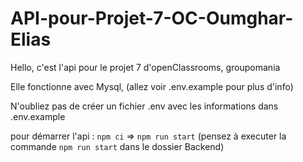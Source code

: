# API-pour-Projet-7-OC-Oumghar-Elias

Hello, c'est l'api pour le projet 7 d'openClassrooms, groupomania

Elle fonctionne avec Mysql, (allez voir .env.example pour plus d'info)

N'oubliez pas de créer un fichier .env avec les informations dans .env.example

pour démarrer l'api : `npm ci` => `npm run start`
(pensez à executer la commande `npm run start` dans le dossier Backend)
